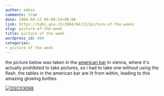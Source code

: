 ```yaml
---
author: admin
comments: true
date: 2004-04-13 09:09:54+00:00
link: https://habi.gna.ch/2004/04/13/picture-of-the-week/
slug: picture-of-the-week
title: picture of the week
wordpress_id: 499
categories:
- picture of the week
---
```


the picture below was taken in the [american bar](http://www.vitruvio.ch/arc/contemporary/1880-1945/americanbar.php) in vienna, where it's actually prohibited to take pictures, so i had to take one without using the flash. the tables in the american bar are lit from within, leading to this amazing glowing bottles.


[![DSC03098](https://habi.gna.ch/blog/images/DSC03098-tm.jpg)](https://habi.gna.ch/blog/images/DSC03098.JPG)

